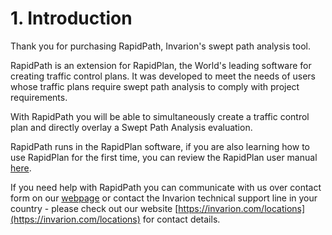 # 1. Introduction

Thank you for purchasing RapidPath, Invarion's swept path analysis tool.

RapidPath is an extension for RapidPlan, the World's leading software for creating traffic control plans. It was developed to meet the needs of users whose traffic plans require swept path analysis to comply with project requirements.

With RapidPath you will be able to simultaneously create a traffic control plan and directly overlay a Swept Path Analysis evaluation.

RapidPath runs in the RapidPlan software, if you are also learning how to use RapidPlan for the first time, you can review the RapidPlan user manual [here](http://rapidplan.net/webinstall/manual/rapidplan-3.5-user-manual/).

If you need help with RapidPath you can communicate with us over contact form on our [webpage](https://rapidplan.com/Home/ContactUs) or contact the Invarion technical support line in your country - please check out our website [https://invarion.com/locations](https://invarion.com/locations) for contact details.
